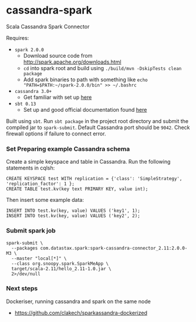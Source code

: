# cassandra-spark
Scala Cassandra Spark Connector 

Requires:
  - `spark 2.0.0`
    - Download source code from http://spark.apache.org/downloads.html 
    - `cd` into spark root and build using `./build/mvn -DskipTests clean package`
    - Add spark binaries to path with something like `echo "PATH=$PATH:~/spark-2.0.0/bin" >> ~/.bashrc`
  - `cassandra 3.0+`
    - Get familiar with set up [here](https://www.digitalocean.com/community/tutorials/how-to-install-cassandra-and-run-a-single-node-cluster-on-ubuntu-14-0)
  - `sbt 0.13`
    - Set up and good official documentation found [here](http://www.scala-sbt.org/0.13/docs/Setup.html) 

Built using `sbt`. Run `sbt package` in the project root directory and submit the compiled jar to `spark-submit`. Default Cassandra port should be `9042`. Check firewall options if failure to connect error.

### Set Preparing example Cassandra schema

Create a simple keyspace and table in Cassandra. Run the following statements in cqlsh:

```
CREATE KEYSPACE test WITH replication = {'class': 'SimpleStrategy', 'replication_factor': 1 };
CREATE TABLE test.kv(key text PRIMARY KEY, value int);
```

Then insert some example data:

```
INSERT INTO test.kv(key, value) VALUES ('key1', 1);
INSERT INTO test.kv(key, value) VALUES ('key2', 2);
```

### Submit spark job

```
spark-submit \
  --packages com.datastax.spark:spark-cassandra-connector_2.11:2.0.0-M3 \
  --master "local[*]" \
  --class org.snoopy.spark.SparkMeApp \
  target/scala-2.11/hello_2.11-1.0.jar \
  2>/dev/null
```

### Next steps

Dockeriser, running cassandra and spark on the same node
 - https://github.com/clakech/sparkassandra-dockerized

